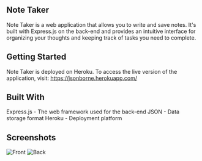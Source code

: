 ## Note Taker
Note Taker is a web application that allows you to write and save notes. It's built with Express.js on the back-end and provides an intuitive interface for organizing your thoughts and keeping track of tasks you need to complete.

## Getting Started
Note Taker is deployed on Heroku. To access the live version of the application, visit: https://jsonborne.herokuapp.com/

## Built With
Express.js - The web framework used for the back-end
JSON - Data storage format
Heroku - Deployment platform

## Screenshots
![Front](/public/assets/images/front.jpg)
![Back](/public/assets/images/back.jpg)

